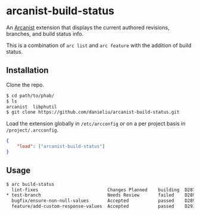 # arcanist-build-status

An [Arcanist](https://github.com/phacility/arcanist) extension that displays the current authored revisions, branches, and build status info.

This is a combination of `arc list` and `arc feature` with the addition of build status.

## Installation

Clone the repo.

```bash
$ cd path/to/phab/
$ ls
arcanist  libphutil
$ git clone https://github.com/danieliu/arcanist-build-status.git
```

Load the extension globally in `/etc/arcconfig` or on a per project basis in `/project/.arcconfig`.

```json
{
    "load": ["arcanist-build-status"]
}
```

## Usage

```bash
$ arc build-status
  lint-fixes                          Changes Planned    building  D28755: Lint fixes
* test-branch                         Needs Review       failed    D28901: Test branch
  bugfix/ensure-non-null-values       Accepted           passed    D28904: Fixes bug with nulls
  feature/add-custom-response-values  Accepted           passed    D29154: Adds custom response values
```
